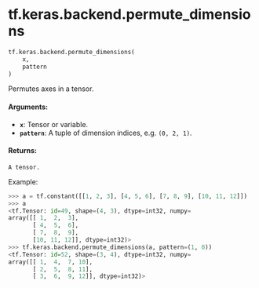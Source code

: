 <div itemscope itemtype="http://developers.google.com/ReferenceObject">
<meta itemprop="name" content="tf.keras.backend.permute_dimensions" />
<meta itemprop="path" content="Stable" />
</div>

# tf.keras.backend.permute_dimensions

``` python
tf.keras.backend.permute_dimensions(
    x,
    pattern
)
```

Permutes axes in a tensor.

#### Arguments:

* <b>`x`</b>: Tensor or variable.
* <b>`pattern`</b>: A tuple of
        dimension indices, e.g. `(0, 2, 1)`.


#### Returns:

    A tensor.

Example:
  ```python
  >>> a = tf.constant([[1, 2, 3], [4, 5, 6], [7, 8, 9], [10, 11, 12]])
  >>> a
  <tf.Tensor: id=49, shape=(4, 3), dtype=int32, numpy=
  array([[ 1,  2,  3],
         [ 4,  5,  6],
         [ 7,  8,  9],
         [10, 11, 12]], dtype=int32)>
  >>> tf.keras.backend.permute_dimensions(a, pattern=(1, 0))
  <tf.Tensor: id=52, shape=(3, 4), dtype=int32, numpy=
  array([[ 1,  4,  7, 10],
         [ 2,  5,  8, 11],
         [ 3,  6,  9, 12]], dtype=int32)>
  ```